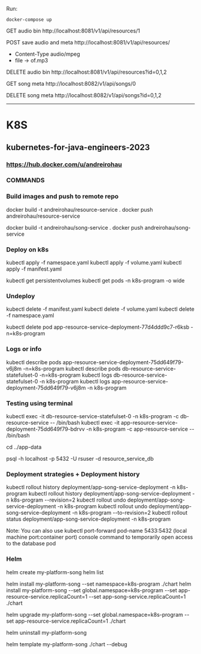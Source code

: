 Run:
 ```
 docker-compose up
 ```





GET audio bin
http://localhost:8081/v1/api/resources/1

POST save audio and meta
http://localhost:8081/v1/api/resources/
- Content-Type audio/mpeg
- file -> of.mp3

DELETE audio bin
http://localhost:8081/v1/api/resources?id=0,1,2



GET song meta
http://localhost:8082/v1/api/songs/0

DELETE song meta
http://localhost:8082/v1/api/songs?id=0,1,2



---
# K8S
## kubernetes-for-java-engineers-2023
### https://hub.docker.com/u/andreirohau

### COMMANDS

### Build images and push to remote repo
docker build -t andreirohau/resource-service .
docker push andreirohau/resource-service

docker build -t andreirohau/song-service .
docker push andreirohau/song-service

### Deploy on k8s
kubectl apply -f namespace.yaml
kubectl apply -f volume.yaml
kubectl apply -f manifest.yaml

kubectl get persistentvolumes
kubectl get pods -n k8s-program -o wide

### Undeploy
kubectl delete -f manifest.yaml
kubectl delete -f volume.yaml
kubectl delete -f namespace.yaml

kubectl delete pod app-resource-service-deployment-77d4ddd9c7-r6ksb -n=k8s-program

### Logs or info
kubectl describe pods app-resource-service-deployment-75dd649f79-v6j8m -n=k8s-program
kubectl describe pods db-resource-service-statefulset-0 -n=k8s-program
kubectl logs db-resource-service-statefulset-0 -n k8s-program
kubectl logs app-resource-service-deployment-75dd649f79-v6j8m -n k8s-program

### Testing using terminal
kubectl exec -it db-resource-service-statefulset-0 -n k8s-program -c db-resource-service -- /bin/bash
kubectl exec -it app-resource-service-deployment-75dd649f79-bdrvv -n k8s-program -c app-resource-service -- /bin/bash

cd ../app-data

psql -h localhost -p 5432 -U rsuser -d resource_service_db

### Deployment strategies + Deployment history
kubectl rollout history deployment/app-song-service-deployment -n k8s-program
kubectl rollout history deployment/app-song-service-deployment -n k8s-program --revision=2
kubectl rollout undo deployment/app-song-service-deployment -n k8s-program
kubectl rollout undo deployment/app-song-service-deployment -n k8s-program --to-revision=2
kubectl rollout status deployment/app-song-service-deployment -n k8s-program


Note: You can also use 
kubectl port-forward pod-name 5433:5432 
(local machine port:container port) console command to temporarily open access to the database pod


### Helm
helm create my-platform-song
helm list

helm install my-platform-song --set namespace=k8s-program ./chart
helm install my-platform-song --set global.namespace=k8s-program --set app-resource-service.replicaCount=1 --set app-song-service.replicaCount=1 ./chart

helm upgrade my-platform-song --set global.namespace=k8s-program --set app-resource-service.replicaCount=1 ./chart

helm uninstall my-platform-song

helm template my-platform-song ./chart --debug




